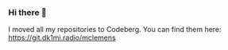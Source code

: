 ### Hi there 👋

I moved all my repositories to Codeberg. You can find them here: https://git.dk1mi.radio/mclemens
